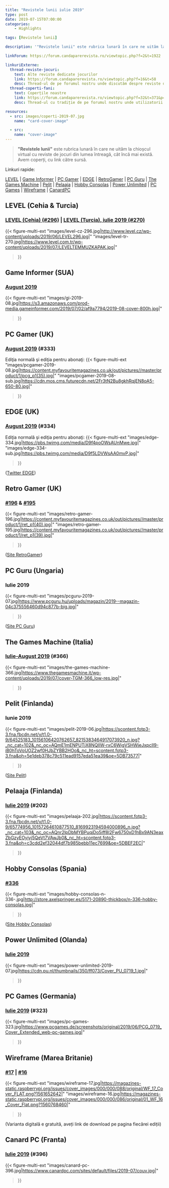 ```yaml
---
title: "Revistele lunii iulie 2019"
type: post
date: 2019-07-15T07:00:00
categories:
    - Highlights

tags: [Revistele lunii]

description: '"Revistele lunii" este rubrica lunară în care ne uităm la chioșcul virtual cu reviste de jocuri din lumea întreagă, cât încă mai există. Avem coperți, cu link către sursă.'

linkForum: https://forum.candaparerevista.ro/viewtopic.php?f=2&t=1922

linkuriExterne:
  thread-reviste-jocuri:
    text: Alte reviste dedicate jocurilor
    link: https://forum.candaparerevista.ro/viewtopic.php?f=16&t=58
    desc: Thread-ul de pe forumul nostru unde discutăm despre reviste de jocuri
  thread-coperti-fani:
    text: Coperțile noastre
    link: https://forum.candaparerevista.ro/viewtopic.php?f=32&t=371&p=7346
    desc: Thread-ul cu tradiție de pe forumul nostru unde utilizatorii își creează propriile coperți de reviste

resources:
  - src: images/coperti-2019-07.jpg
    name: "card-cover-image"

  - src:
    name: "cover-image"
---
```


> **"Revistele lunii"** este rubrica lunară în care ne uităm la chioșcul virtual cu reviste de jocuri din lumea întreagă, cât încă mai există. Avem coperți, cu link către sursă.

Linkuri rapide:

[LEVEL](#level-cehia-turcia) | [Game Informer](#game-informer-sua) | [PC Gamer](#pc-gamer-uk) | [EDGE](#edge-uk) | [RetroGamer](#retro-gamer-uk) | [PC Guru](#pc-guru-ungaria) | [The Games Machine](#the-games-machine-italia) | [Pelit](#pelit-finlanda) | [Pelaaja](#pelaaja-finlanda) | [Hobby Consolas](#hobby-consolas-spania) | [Power Unlimited](#power-unlimited-olanda) | [PC Games](#pc-games-germania)  | [Wireframe](#wireframe-marea-britanie) | [CanardPC](#canard-pc-franta)

## LEVEL (Cehia & Turcia)

### [LEVEL (Cehia) (#296)](http://www.level.cz/starsi-cisla/level-296/) | [LEVEL (Turcia), iulie 2019 (#270)](https://www.level.com.tr/haber/level-temmuz-270-sayisi-bayilerde.html)

{{< figure-multi-ext
    "images/level-cz-296.jpg|http://www.level.cz/wp-content/uploads/2019/06/LEVEL296.jpg|"
    "images/level-tr-270.jpg|https://www.level.com.tr/wp-content/uploads/2019/07/LEVELTEMMUZKAPAK.jpg|"
>}}

## Game Informer (SUA)

### [August 2019](https://www.gameinformer.com/cover-reveal/2019/07/02/august-cover-revealed-monster-hunter-world-iceborne)

{{< figure-multi-ext
    "images/gi-2019-08.jpg|https://s3.amazonaws.com/prod-media.gameinformer.com/2019/07/02/af9a7794/2019-08-cover-800h.jpg|"
>}}

## PC Gamer (UK)

### [August 2019](https://www.pcgamer.com/pc-gamer-uk-august-issue-cyberpunk-2077/) (#333)

Ediţia normală şi ediţia pentru abonaţi:
{{< figure-multi-ext
    "images/pcgamer-2019-08.jpg|https://content.myfavouritemagazines.co.uk/out/pictures//master/product/1/pcg_p1(35).jpg|"
    "images/pcgamer-2019-08-sub.jpg|https://cdn.mos.cms.futurecdn.net/2Fr3tN2Bu8gkhRqjEN8oA5-650-80.jpg|"
>}}

## EDGE (UK)

### [August 2019](https://www.myfavouritemagazines.co.uk/gaming/edge-magazine-back-issues/edge-august-2019-issue-334/) (#334)

Ediţia normală şi ediţia pentru abonaţi:
{{< figure-multi-ext
    "images/edge-334.jpg|https://pbs.twimg.com/media/D9f4poOWsAUnMwe.jpg|"
    "images/edge-334-sub.jpg|https://pbs.twimg.com/media/D9f5LDVWsAA0mvP.jpg|"
>}}

([Twitter EDGE](https://twitter.com/edgeonline/))

## Retro Gamer (UK)

### [#196](https://www.myfavouritemagazines.co.uk/retro-gamer-print-back-issues/retro-gamer-issue-196/) & [#195](https://www.myfavouritemagazines.co.uk/retro-gamer-print-back-issues/retro-gamer-issue-195/)

{{< figure-multi-ext
    "images/retro-gamer-196.jpg|https://content.myfavouritemagazines.co.uk/out/pictures//master/product/1/ret_p1(40).jpg|"
    "images/retro-gamer-195.jpg|https://content.myfavouritemagazines.co.uk/out/pictures//master/product/1/ret_p1(39).jpg|"
>}}

([Site RetroGamer](https://www.retrogamer.net/))

## PC Guru (Ungaria)

### Iulie 2019

{{< figure-multi-ext
    "images/pcguru-2019-07.jpg|https://www.pcguru.hu/uploads/magazin/2019--magazin-04c375556460d94c877b-big.jpg|"
>}}

([Site PC Guru](https://www.pcguru.hu/magazin))

## The Games Machine (Italia)

### [Iulie-August 2019](https://www.thegamesmachine.it/edicola/136876/tgm-366-luglio-agosto-2019/) (#366)

{{< figure-multi-ext
    "images/the-games-machine-366.jpg|https://www.thegamesmachine.it/wp-content/uploads/2019/07/cover-TGM-366_low-res.jpg|"
>}}

## Pelit (Finlanda)

### Iunie 2019

{{< figure-multi-ext
    "images/pelit-2019-06.jpg|https://scontent.fotp3-3.fna.fbcdn.net/v/t1.0-9/64525183_10156106420762657_8215383464917073920_n.jpg?_nc_cat=102&_nc_oc=AQmE1mENPUTjX8NQIlW-rxC6WigVSHWjeJxpcIl9-iB0hToVoUOZ2wf0HJbZYBB2HOo&_nc_ht=scontent.fotp3-3.fna&oh=5e1deb378c79c511ead9157eda51ea39&oe=5DB73577|"
>}}

([Site Pelit](https://www.pelit.fi/))

## Pelaaja (Finlanda)

### [Iulie 2019](https://pelaaja.fi/lehdet/pelaaja-lehden-kesan-tuplanumero-kaupoissa) (#202)

{{< figure-multi-ext
    "images/pelaaja-202.jpg|https://scontent.fotp3-3.fna.fbcdn.net/v/t1.0-9/65774956_10157264610877510_8169923194594000896_n.jpg?_nc_cat=103&_nc_oc=AQnr2lpDbMYBPuqjDo5iff8l2Fw6750xD1hBx9AN3eaxZbGzyEOyjyj5QeVt7VAwJb0&_nc_ht=scontent.fotp3-3.fna&oh=c3cdd2ef32044df7b985bebb11ec7699&oe=5DBEF2EC|"
>}}

## Hobby Consolas (Spania)

### [#336](http://store.axelspringer.es/n-336-hobby-consolas.html)

{{< figure-multi-ext
    "images/hobby-consolas-n-336-.jpg|http://store.axelspringer.es/5171-20890-thickbox/n-336-hobby-consolas.jpg|"
>}}

([Site Hobby Consolas](https://www.hobbyconsolas.com/))

## Power Unlimited (Olanda)

### [Iulie 2019](https://www.pu.nl/magazine/edities/power-unlimited-2019-7)

{{< figure-multi-ext
    "images/power-unlimited-2019-07.jpg|https://cdn.pu.nl/thumbnails/350/ff073/Cover_PU_0719_1.jpg|"
>}}

## PC Games (Germania)

### [Iulie 2019](https://www.pcgames.de/PC-Games-Brands-19921/News/07-19-E3-2019-1288302/) (#323)

{{< figure-multi-ext
    "images/pc-games-323.jpg|https://www.pcgames.de/screenshots/original/2019/06/PCG_0719_Cover_Extended_web-pc-games.jpg|"
>}}

## Wireframe (Marea Britanie)

### [#17](https://wireframe.raspberrypi.org/issues/17) | [#16](https://wireframe.raspberrypi.org/issues/16)

{{< figure-multi-ext
    "images/wireframe-17.jpg|https://magazines-static.raspberrypi.org/issues/cover_images/000/000/088/original/WF_17_Cover_FLAT.png?1561652642|"
    "images/wireframe-16.jpg|https://magazines-static.raspberrypi.org/issues/cover_images/000/000/086/original/01_WF_16_Cover_Flat.png?1560768460|"
>}}

(Varianta digitală e gratuită, aveți link de download pe pagina fiecărei ediții)

## Canard PC (Franta)

### [Iulie 2019](https://www.canardpc.com/numero/396) (#396)

{{< figure-multi-ext
    "images/canard-pc-396.jpg|https://www.canardpc.com/sites/default/files/2019-07/couv.jpg|"
>}}
